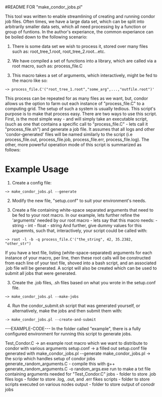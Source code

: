 #README FOR "make_condor_jobs.pl"

This tool was written to enable streamlining of creating and running condor job
files. Often times, we have a large data set, which can be split into
arbitrarily smaller data sets, which all need processing by a function or group
of funtions. In the author's experiance, the common experiance can be boiled
down to the following scenario:

  1. There is some data set we wish to process it, stored over many files such
  as: root_tree_1.root, root_tree_2.root...etc.

  2. We have compiled a set of functions into a library, which are called via a
  root macro, such as: process_file.C

  3. This macro takes a set of arguments, which interactively, might be fed to
  the macro like so:

    ~> process_file.C'("root_tree_1.root","some_arg",...,"outfile.root")'
  
This process can be repeated for as many files as we want, but, condor allows us
the option to farm out each instance of "process_file.C" to a computing grid.
The setup of such a system is usually tedious. This script's purpose is to make
that process easy. There are two ways to use this script. First, is the most
simple way - and will simply take an executable script, (such as one that
contains a specific call to "process_file.C" - lets call it "process_file.sh") 
and generate a job file. It assumes that all logs and other 'condor-generated' 
files will be named similarly to the script (i.e process_file.out,
process_file.job, process_file.err, process_file.log). The other, more powerful
operation mode of this script is summarized as follows:

# Example Usage
  1. Create a config file:
  
    ~> make_condor_jobs.pl --generate

  2. Modify the new file, "setup.conf" to suit your environment's needs.
  
  3. Create a file containing white-space separated arguments that need to be
  fed to your root macro. In our example, lets further refine the 'arguments'
  needed by our root macro - lets say that this macro needs:
    - string
    - int
    - float
    - string
  And further, give dummy values for this arguemnts, such that, interactively,
  your script could be called with:

    ~> root -l -b -q process_file.C'("the_string", 42, 35.2382, "other_str")

  If you have a text file, listing (white-space-separated) arguments for each
  instance of your macro, per line, then these root calls will be constructed
  from each line of your text file, shoved into a bash script, and an associated
  .job file will be generated. A script will also be created which can be used
  to submit all jobs that were generated.

  3. Create the .job files, .sh files based on what you wrote in the setup.conf
  file.
    
    ~> make_condor_jobs.pl --make-jobs

  4. Run the condor_submit.sh script that was generated yourself, or
  alternatively, make the jobs and then submit them with:

    -> make_condor_jobs.pl --create-and-submit

---EXAMPLE-CODE---
In the folder called "example", there is a fully configured environment for
running this script to generate jobs.

Test_Condor.C -> an example root macro which we want to distribute to condor
  with various arguments
setup.conf -> a filled out setup.conf file generated with 
  make_condor_jobs.pl --generate
make_condor_jobs.pl -> the scrip which handles setup of condor jobs
generate_random_arguments.C - compile this with 
  g++ generate_random_arguments.C -o random_args.exe
  run to make a txt file containing arguments needed for "Test_Condor.C"
jobs - folder to store .job files
logs - folder to store .log, .out, and .err fikes
scripts - folder to store scripts executed on various nodes
output - folder to store output of conodr jobs

